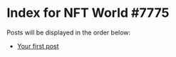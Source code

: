 # Index for NFT World #7775
Posts will be displayed in the order below:

- [Your first post](./001-first.md)

